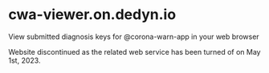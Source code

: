 # cwa-viewer.on.dedyn.io
View submitted diagnosis keys for @corona-warn-app in your web browser

Website discontinued as the related web service has been turned of on May 1st, 2023.
